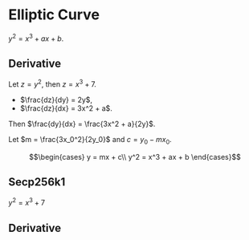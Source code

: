 # Elliptic Curve

$y^2 = x^3 + ax + b$.

## Derivative

Let $z = y^2$, then $z = x^3 + 7$.

- $\frac{dz}{dy} = 2y$,
- $\frac{dz}{dx} = 3x^2 + a$.

Then $\frac{dy}{dx} = \frac{3x^2 + a}{2y}$.

Let $m = \frac{3x_0^2}{2y_0}$ and $c = y_0 - mx_0$. 

$$\begin{cases}
  y = mx + c\\
  y^2 = x^3 + ax + b
\end{cases}$$

## Secp256k1

$y^2 = x^3 + 7$

## Derivative
